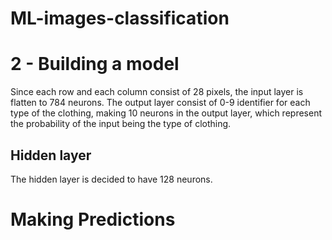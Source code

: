 # ML-images-classification



# 2 - Building a model

Since each row and each column consist of 28 pixels, the input layer is flatten
to 784 neurons. The output layer consist of 0-9 identifier for each type of the
clothing, making 10 neurons in the output layer, which represent the probability
of the input being the type of clothing.

## Hidden layer
The hidden layer is decided to have 128 neurons.



# Making Predictions
